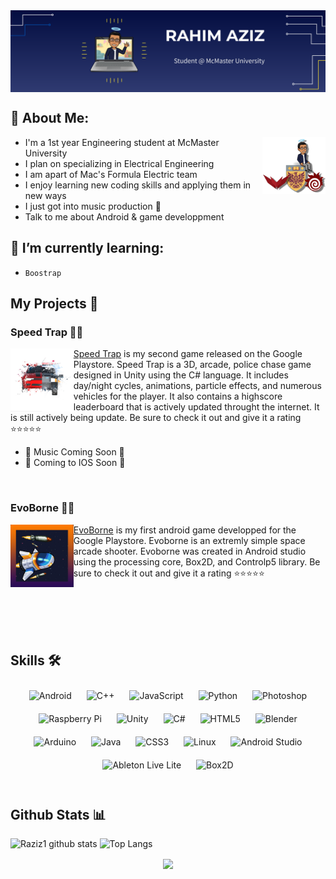 <div align="center">
<img src="https://github.com/Raziz1/Raziz1/blob/main/icon/GitHub%20Banner%20(1).png? raw=true" align="center" width=100% height=50% />
</div> 

## 👋 About Me:
<div align="center">
<img src="https://github.com/Raziz1/Raziz1/blob/main/icon/Github%20Logo.png? raw=true" align="right" width=20% height=20% />
</div> 

 - I'm a 1st year Engineering student at McMaster University
 - I plan on specializing in Electrical Engineering
 - I am apart of Mac's Formula Electric team
 - I enjoy learning new coding skills and applying them in new ways
 - I just got into music production 🎹
 - Talk to me about Android & game developpment

## 🚀 I’m currently learning:
- ``Boostrap``
  
## My Projects 📁 
### Speed Trap 🚗🚓
<p> 
    <img width=20% height=20% align='Left' src="https://github.com/Raziz1/Raziz1/blob/main/icon/Logo 3.png? raw=true">
</p> 

[Speed Trap](https://play.google.com/store/apps/details?id=com.DefaultCompany.SpeedTrap) is my second game released on the Google Playstore. Speed Trap is a 3D, arcade, police chase game designed in Unity using the C# language. It includes day/night cycles, animations, particle effects, and numerous vehicles for the player. It also contains a highscore leaderboard that is actively updated throught the internet. It is still actively being update. Be sure to check it out and give it a rating ⭐⭐⭐⭐⭐
* 🎵 Music Coming Soon 🎵
* 🍎 Coming to IOS Soon 🍎

<br />

### EvoBorne 🚀🌠
<p> 
  <img width=20% height=20% align='Left' src="https://github.com/Raziz1/Raziz1/blob/main/icon/Icon.png? raw=true">
</p>

[EvoBorne](https://play.google.com/store/apps/details?id=processing.test.spaceship_game) is my first android game developped for the Google Playstore. Evoborne is an extremly simple space arcade shooter. Evoborne was created in Android studio using the processing core, Box2D, and Controlp5 library. Be sure to check it out and give it a rating ⭐⭐⭐⭐⭐

<br />
<br />
<br />
<br />

## Skills 🛠  

<div align="center">  
<img style="margin: 10px" src="https://profilinator.rishav.dev/skills-assets/android-original-wordmark.svg" alt="Android" height="50" />  
<img style="margin: 10px" src="https://profilinator.rishav.dev/skills-assets/cplusplus-original.svg" alt="C++" height="50" />  
<img style="margin: 10px" src="https://profilinator.rishav.dev/skills-assets/javascript-original.svg" alt="JavaScript" height="50" />  
<img style="margin: 10px" src="https://profilinator.rishav.dev/skills-assets/python-original.svg" alt="Python" height="50" />  
<img style="margin: 10px" src="https://profilinator.rishav.dev/skills-assets/photoshop-plain.svg" alt="Photoshop" height="50" />  
<img style="margin: 10px" src="https://profilinator.rishav.dev/skills-assets/raspberrypi.png" alt="Raspberry Pi" height="50" />  
<img style="margin: 10px" src="https://profilinator.rishav.dev/skills-assets/unity.png" alt="Unity" height="50" />  
<img style="margin: 10px" src="https://profilinator.rishav.dev/skills-assets/csharp-original.svg" alt="C#" height="50" />  
<img style="margin: 10px" src="https://profilinator.rishav.dev/skills-assets/html5-original-wordmark.svg" alt="HTML5" height="50" />  
<img style="margin: 10px" src="https://profilinator.rishav.dev/skills-assets/blender_community_badge_white.svg" alt="Blender" height="50" />  
<img style="margin: 10px" src="https://profilinator.rishav.dev/skills-assets/arduino.png" alt="Arduino" height="50" />  
<img style="margin: 10px" src="https://profilinator.rishav.dev/skills-assets/java-original-wordmark.svg" alt="Java" height="50" />  
<img style="margin: 10px" src="https://profilinator.rishav.dev/skills-assets/css3-original-wordmark.svg" alt="CSS3" height="50" />  
<img style="margin: 10px" src="https://profilinator.rishav.dev/skills-assets/linux-original.svg" alt="Linux" height="50" />  
<img style="margin: 10px" src="https://2.bp.blogspot.com/-tzm1twY_ENM/XlCRuI0ZkRI/AAAAAAAAOso/BmNOUANXWxwc5vwslNw3WpjrDlgs9PuwQCLcBGAsYHQ/s1600/pasted%2Bimage%2B0.png" alt="Android Studio" height="50" />
<img style="margin: 10px" src="https://i.redd.it/meg6nawssnb01.jpg" alt="Ableton Live Lite" height="50" />
<img style="margin: 10px" src="https://upload.wikimedia.org/wikipedia/commons/thumb/9/95/Box2D_logo.svg/1200px-Box2D_logo.svg.png" alt="Box2D" height="50" />  
</div>


<br/>  

## Github Stats 📊 

![Raziz1 github stats](https://github-readme-stats.vercel.app/api?username=Raziz1&theme=blue-green)
![Top Langs](https://github-readme-stats.vercel.app/api/top-langs/?username=Raziz1&layout=compact&langs_count=8&theme=blue-green)

<div align="center">
<img src="https://komarev.com/ghpvc/?username=Raziz1&&style=plastic" align="center" />
</div>  


<!--
**Raziz1/Raziz1** is a ✨ _special_ ✨ repository because its `README.md` (this file) appears on your GitHub profile.

Here are some ideas to get you started:

- 🔭 I’m currently working on ...
- 🌱 I’m currently learning ...
- 👯 I’m looking to collaborate on ...
- 🤔 I’m looking for help with ...
- 💬 Ask me about ...
- 📫 How to reach me: ...
- 😄 Pronouns: ...
- ⚡ Fun fact: ...
-->

